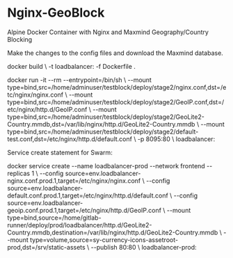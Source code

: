 # Nginx-GeoBlock
Alpine Docker Container with Nginx and Maxmind Geography/Country Blocking

Make the changes to the config files and download the Maxmind database.

docker build \\
	-t loadbalancer:<TAG> -f Dockerfile .

docker run -it --rm --entrypoint=/bin/sh \\
    --mount type=bind,src=/home/adminuser/testblock/deploy/stage2/nginx.conf,dst=/etc/nginx/nginx.conf \\
    --mount type=bind,src=/home/adminuser/testblock/deploy/stage2/GeoIP.conf,dst=/etc/nginx/http.d/GeoIP.conf \\
    --mount type=bind,src=/home/adminuser/testblock/deploy/stage2/GeoLite2-Country.mmdb,dst=/var/lib/nginx/http.d/GeoLite2-Country.mmdb \\
    --mount type=bind,src=/home/adminuser/testblock/deploy/stage2/default-test.conf,dst=/etc/nginx/http.d/default.conf \\
    -p 8095:80 \\
    loadbalancer:<TAG>

Service create statement for Swarm:

docker service create --name loadbalancer-prod --network frontend --replicas 1 \\
    --config source=env.loadbalancer-nginx.conf.prod.1,target=/etc/nginx/nginx.conf \\
    --config source=env.loadbalancer-default.conf.prod.1,target=/etc/nginx/http.d/default.conf \\
    --config source=env.loadbalancer-geoip.conf.prod.1,target=/etc/nginx/http.d/GeoIP.conf \\
    --mount type=bind,source=/home/gitlab-runner/deploy/prod/loadbalancer/http.d/GeoLite2-Country.mmdb,destination=/var/lib/nginx/http.d/GeoLite2-Country.mmdb \\
    --mount type=volume,source=sy-currency-icons-assetroot-prod,dst=/srv/static-assets \\
    --publish 80:80 \\
    loadbalancer-prod:<TAG>
